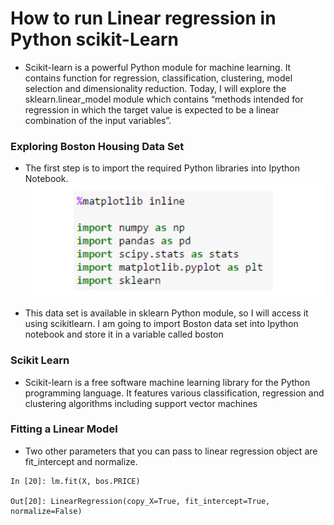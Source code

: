 # How to run Linear regression in Python scikit-Learn
- Scikit-learn is a powerful Python module for machine learning. It contains function for regression, classification, clustering, model selection and dimensionality reduction. Today, I will explore the sklearn.linear_model module which contains “methods intended for regression in which the target value is expected to be a linear combination of the input variables”.
### Exploring Boston Housing Data Set
- The first step is to import the required Python libraries into Ipython Notebook.
![import](re13.png)

- This data set is available in sklearn Python module, so I will access it using scikitlearn. I am going to import Boston data set into Ipython notebook and store it in a variable called boston

### Scikit Learn
- Scikit-learn is a free software machine learning library for the Python programming language. It features various classification, regression and clustering algorithms including support vector machines

### Fitting a Linear Model
- Two other parameters that you can pass to linear regression object are fit_intercept and normalize.
```
In [20]: lm.fit(X, bos.PRICE)

Out[20]: LinearRegression(copy_X=True, fit_intercept=True, normalize=False)
```
